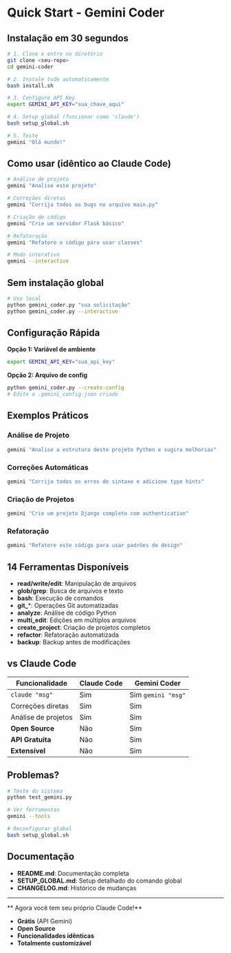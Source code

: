 #  Quick Start - Gemini Coder

##  Instalação em 30 segundos

```bash
# 1. Clone e entre no diretório
git clone <seu-repo>
cd gemini-coder

# 2. Instale tudo automaticamente
bash install.sh

# 3. Configure API Key
export GEMINI_API_KEY="sua_chave_aqui"

# 4. Setup global (funcionar como 'claude')
bash setup_global.sh

# 5. Teste
gemini "Olá mundo!"
```

##  Como usar (idêntico ao Claude Code)

```bash
# Análise de projeto
gemini "Analise este projeto"

# Correções diretas
gemini "Corrija todos os bugs no arquivo main.py"

# Criação de código
gemini "Crie um servidor Flask básico"

# Refatoração
gemini "Refatore o código para usar classes"

# Modo interativo
gemini --interactive
```

##  Sem instalação global

```bash
# Uso local
python gemini_coder.py "sua solicitação"
python gemini_coder.py --interactive
```

##  Configuração Rápida

**Opção 1: Variável de ambiente**
```bash
export GEMINI_API_KEY="sua_api_key"
```

**Opção 2: Arquivo de config**
```bash
python gemini_coder.py --create-config
# Edite o .gemini_config.json criado
```

##  Exemplos Práticos

### Análise de Projeto
```bash
gemini "Analise a estrutura deste projeto Python e sugira melhorias"
```

### Correções Automáticas
```bash
gemini "Corrija todos os erros de sintaxe e adicione type hints"
```

### Criação de Projetos
```bash
gemini "Crie um projeto Django completo com authentication"
```

### Refatoração
```bash
gemini "Refatore este código para usar padrões de design"
```

##  14 Ferramentas Disponíveis

- **read/write/edit**: Manipulação de arquivos
- **glob/grep**: Busca de arquivos e texto  
- **bash**: Execução de comandos
- **git_***: Operações Git automatizadas
- **analyze**: Análise de código Python
- **multi_edit**: Edições em múltiplos arquivos
- **create_project**: Criação de projetos completos
- **refactor**: Refatoração automatizada
- **backup**: Backup antes de modificações

##  vs Claude Code

| Funcionalidade | Claude Code | Gemini Coder |
|----------------|-------------|--------------|
| `claude "msg"` | Sim | Sim `gemini "msg"` |
| Correções diretas | Sim | Sim |
| Análise de projetos | Sim | Sim |
| **Open Source** | Não | Sim |
| **API Gratuita** | Não | Sim |
| **Extensível** | Não | Sim |

##  Problemas?

```bash
# Teste do sistema
python test_gemini.py

# Ver ferramentas
gemini --tools

# Reconfigurar global
bash setup_global.sh
```

##  Documentação

- **README.md**: Documentação completa
- **SETUP_GLOBAL.md**: Setup detalhado do comando global
- **CHANGELOG.md**: Histórico de mudanças

---

** Agora você tem seu próprio Claude Code!**

-  **Grátis** (API Gemini)
-  **Open Source**  
-  **Funcionalidades idênticas**
-  **Totalmente customizável**